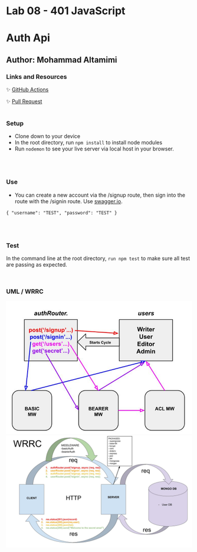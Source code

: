# Lab 08 - 401 JavaScript

# Auth Api

## Author: Mohammad Altamimi

### Links and Resources

<!-- ✨ [Deployed Heroku Site](https://lydia-auth-api.herokuapp.com/) -->

✨ [GitHub Actions](https://github.com/LydiaMT/auth-api/actions)

✨ [Pull Request](https://github.com/LydiaMT/auth-api/pull/1)
<br/>
<br/>

### Setup

- Clone down to your device
- In the root directory, run `npm install` to install node modules
- Run `nodemon` to see your live server via local host in your browser.

<br/>
<br/>

### Use

- You can create a new account via the /signup route, then sign into the route with the /signin route. Use [swagger.io](https://inspector.swagger.io/builder). 

```JS
{ "username": "TEST", "password": "TEST" }
```
<br/>
<br/>

### Test

In the command line at the root directory, `run npm test` to make sure all test are passing as expected.

<br/>

### UML / WRRC

<img src="UML_lab08.jpg" width ="800">

<img src="wrrcLab07.jpg" width ="800">